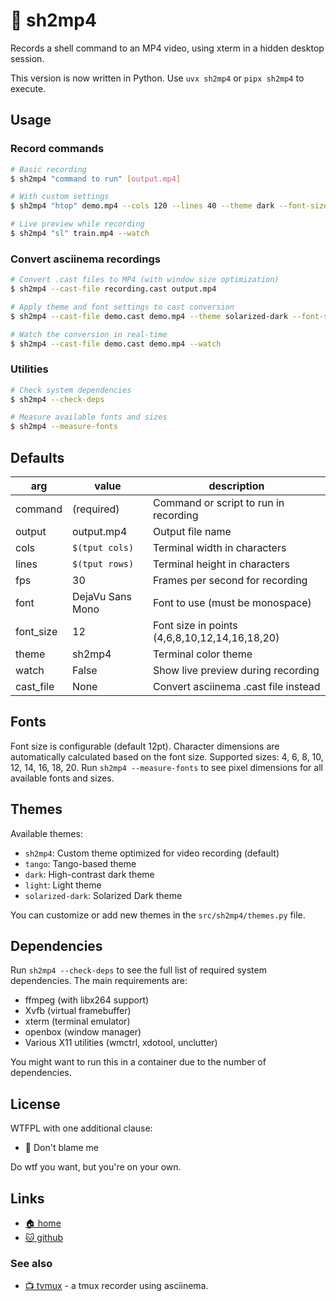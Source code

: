 # 🎥 sh2mp4

Records a shell command to an MP4 video, using xterm in a hidden desktop session.

This version is now written in Python. Use `uvx sh2mp4` or `pipx sh2mp4` to execute.

## Usage

### Record commands
```bash
# Basic recording
$ sh2mp4 "command to run" [output.mp4]

# With custom settings
$ sh2mp4 "htop" demo.mp4 --cols 120 --lines 40 --theme dark --font-size 14

# Live preview while recording
$ sh2mp4 "sl" train.mp4 --watch
```

### Convert asciinema recordings
```bash
# Convert .cast files to MP4 (with window size optimization)
$ sh2mp4 --cast-file recording.cast output.mp4

# Apply theme and font settings to cast conversion
$ sh2mp4 --cast-file demo.cast demo.mp4 --theme solarized-dark --font-size 16

# Watch the conversion in real-time
$ sh2mp4 --cast-file demo.cast demo.mp4 --watch
```

### Utilities
```bash
# Check system dependencies
$ sh2mp4 --check-deps

# Measure available fonts and sizes
$ sh2mp4 --measure-fonts
```

## Defaults

| arg       | value            | description                           |
| --------- | ---------------- | ------------------------------------- |
| command   | (required)       | Command or script to run in recording |
| output    | output.mp4       | Output file name                      |
| cols      | `$(tput cols)`   | Terminal width in characters          |
| lines     | `$(tput rows)`   | Terminal height in characters         |
| fps       | 30               | Frames per second for recording       |
| font      | DejaVu Sans Mono | Font to use (must be monospace)       |
| font_size | 12               | Font size in points (4,6,8,10,12,14,16,18,20) |
| theme     | sh2mp4           | Terminal color theme                  |
| watch     | False            | Show live preview during recording    |
| cast_file | None             | Convert asciinema .cast file instead |

## Fonts

Font size is configurable (default 12pt). Character dimensions are automatically
calculated based on the font size. Supported sizes: 4, 6, 8, 10, 12, 14, 16, 18, 20.
Run `sh2mp4 --measure-fonts` to see pixel dimensions for all available fonts and sizes.

## Themes

Available themes:
- `sh2mp4`: Custom theme optimized for video recording (default)
- `tango`: Tango-based theme
- `dark`: High-contrast dark theme
- `light`: Light theme
- `solarized-dark`: Solarized Dark theme

You can customize or add new themes in the `src/sh2mp4/themes.py` file.

## Dependencies

Run `sh2mp4 --check-deps` to see the full list of required system dependencies.
The main requirements are:
- ffmpeg (with libx264 support)
- Xvfb (virtual framebuffer)
- xterm (terminal emulator)
- openbox (window manager)
- Various X11 utilities (wmctrl, xdotool, unclutter)

You might want to run this in a container due to the number of dependencies.

## License

WTFPL with one additional clause:

* 🛑 Don't blame me

Do wtf you want, but you're on your own.

## Links

* [🏠 home](https://bitplane.net/dev/sh/sh2mp4)
* [🐱 github](https://github.com/bitplane/sh2mp4)

### See also

* [📺 tvmux](https://bitplane.net/dev/sh/tvmux) -
  a tmux recorder using asciinema.

